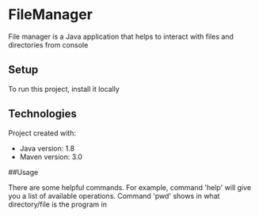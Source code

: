 # FileManager

File manager is a Java application that helps to interact with files and directories from console

## Setup

To run this project, install it locally

## Technologies

Project created with:
* Java version: 1.8
* Maven version: 3.0

##Usage

There are some helpful commands. For example, command 'help' will give you a list of available operations. Command 'pwd' shows in what directory/file is the program in
